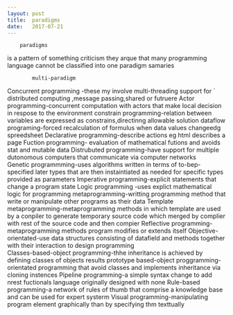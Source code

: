 ```yaml
---
layout: post
title:	paradigms
date:	2017-07-21
---
```




		paradigms
is a pattern of something
criticism
they arque that many programming  language cannot be classified into one 
paradigm samaries
			
			multi-paradigm
Concurrent programming -these my involve multi-threading support for ` distributed computing ,message passing,shared or  futruere
Actor programming-concurrent computation with actors that make local  decision in respose to  the environment
constrain programming-relation between  variables  are expressed as constrains,directinng allowable solution
dataflow programing-forced recalculation of formulus when data values changeedg spreedsheet
Declarative programming-describe actions eg html describes a page
Fuction programming- evaluation of mathematical futions and avoids stat and mutable data
Distrubuted programming-have support for   multiple dutonomous computers that communicate via computer networks  
Genetic programmming-uses algorithms written in terms of to-bep-specified later types that are then instaintiated as needed for specific types provided as parameters
Imperative programming-explicit  statements that change a program state
Logic programming -uses explict mathematical logic for programming
metaprogramming-writting programming method that write or manipulate other programs as their data
 Template metaprogramming-metaprogramming methods in which template are used by a conpiler to generate temporary source code which merged by complier with rest of the source code and then  compier
Reflective programming-metaprogramming methods  program modifies or extends itself
 Objective-orientated-use data  structures  consisting of datafield and methods together  with their interaction to design programming  
Classes-based-object  programming-thhe inheritance is achieved by defining classes of objects results 
prototype based-object proggramming-orientated programming that  avoid classes and implements inheritance  via cloning instences
 Pipeline programming-a simple syntax change to add nrest fuctionals language originally designed with none
Rule-based programming-a network of rules of thumb that comprise a knowledge base and can be used for expert systerm
Visual programming-manipulating program element graphically than by specifying thm texttually                                                                                                                                                  
